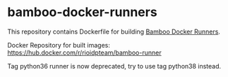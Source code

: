 # bamboo-docker-runners

This repository contains Dockerfile for building [Bamboo Docker Runners](https://confluence.atlassian.com/bamboo/bamboo-6-4-release-notes-946020272.html).

Docker Repository for built images: https://hub.docker.com/r/rioidpteam/bamboo-runner

Tag python36 runner is now deprecated, try to use tag python38 instead.
